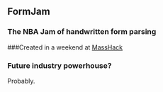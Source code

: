 ## FormJam
### The NBA Jam of handwritten form parsing

###Created in a weekend at [MassHack](https://www.masshack.com)

### Future industry powerhouse?
Probably.